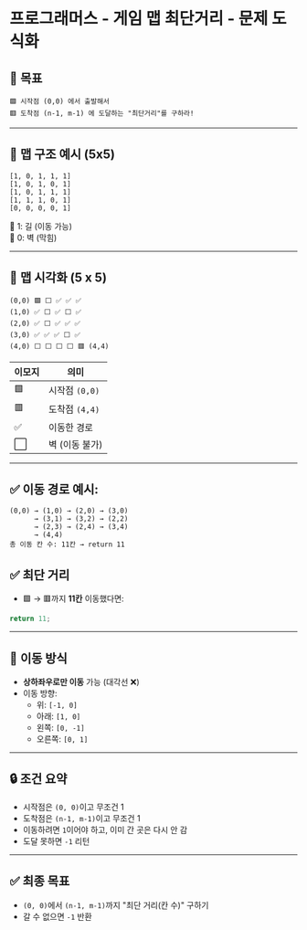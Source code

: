 # 프로그래머스 - 게임 맵 최단거리 - 문제 도식화

## 🎯 목표

```
🟩 시작점 (0,0) 에서 출발해서
🟥 도착점 (n-1, m-1) 에 도달하는 "최단거리"를 구하라!
```

---

## 🧱 맵 구조 예시 (5x5)

```text
[1, 0, 1, 1, 1]
[1, 0, 1, 0, 1]
[1, 0, 1, 1, 1]
[1, 1, 1, 0, 1]
[0, 0, 0, 0, 1]
```

🔹 1: 길 (이동 가능)  
🔸 0: 벽 (막힘)

---

## 🧭 맵 시각화 (5 x 5)

```
(0,0) 🟩 ⬜ ✅ ✅ ✅
(1,0) ✅ ⬜ ✅ ⬜ ✅
(2,0) ✅ ⬜ ✅ ✅ ✅
(3,0) ✅ ✅ ✅ ⬜ ✅
(4,0) ⬜ ⬜ ⬜ ⬜ 🟥 (4,4)
```

| 이모지 | 의미           |
| ------ | -------------- |
| 🟩     | 시작점 `(0,0)` |
| 🟥     | 도착점 `(4,4)` |
| ✅     | 이동한 경로    |
| ⬜     | 벽 (이동 불가) |

---

## ✅ 이동 경로 예시:

```
(0,0) → (1,0) → (2,0) → (3,0)
      → (3,1) → (3,2) → (2,2)
      → (2,3) → (2,4) → (3,4)
      → (4,4)
총 이동 칸 수: 11칸 → return 11
```

## ✅ 최단 거리

- 🟩 → 🟥까지 **11칸** 이동했다면:

```js
return 11;
```

---

## 🧠 이동 방식

- **상하좌우로만 이동** 가능 (대각선 ❌)
- 이동 방향:
  - 위: `[-1, 0]`
  - 아래: `[1, 0]`
  - 왼쪽: `[0, -1]`
  - 오른쪽: `[0, 1]`

---

## 🔒 조건 요약

- 시작점은 `(0, 0)`이고 무조건 1
- 도착점은 `(n-1, m-1)`이고 무조건 1
- 이동하려면 `1`이어야 하고, 이미 간 곳은 다시 안 감
- 도달 못하면 `-1` 리턴

---

## ✅ 최종 목표

- `(0, 0)`에서 `(n-1, m-1)`까지 "최단 거리(칸 수)" 구하기
- 갈 수 없으면 `-1` 반환
